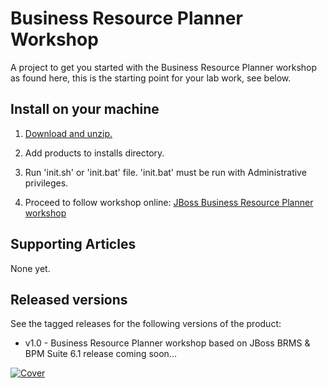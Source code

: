 Business Resource Planner Workshop
==================================
A project to get you started with the Business Resource Planner workshop 
as found here, this is the starting point for your lab work, see below.


Install on your machine
-----------------------
1. [Download and unzip.](https://github.com/eschabell/brms-planner-workshop/archive/master.zip)

2. Add products to installs directory.

3. Run 'init.sh' or 'init.bat' file. 'init.bat' must be run with Administrative privileges.

4. Proceed to follow workshop online: [JBoss Business Resource Planner workshop](http://plannerworkshop-onthe.rhcloud.com)


Supporting Articles
-------------------
None yet.


Released versions
-----------------
See the tagged releases for the following versions of the product:

- v1.0 - Business Resource Planner workshop based on JBoss BRMS & BPM Suite 6.1 release coming soon...

[![Cover](https://github.com/eschabell/brms-planner-workshop/blob/master/docs/demo-images/cover.png?raw=true)](http://plannerworkshop-onthe.rhcloud.com)

